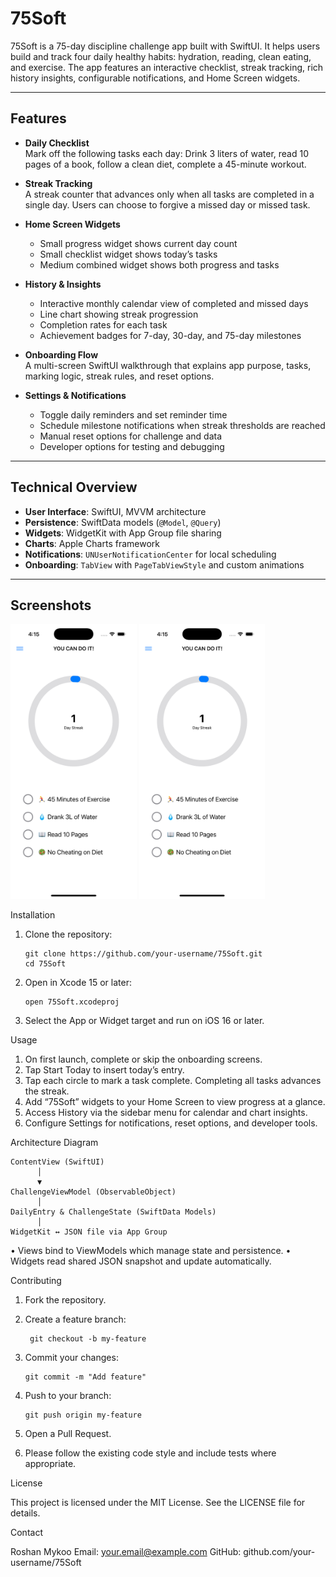 # 75Soft

75Soft is a 75-day discipline challenge app built with SwiftUI. It helps users build and track four daily healthy habits: hydration, reading, clean eating, and exercise. The app features an interactive checklist, streak tracking, rich history insights, configurable notifications, and Home Screen widgets.

---

## Features

- **Daily Checklist**  
  Mark off the following tasks each day: Drink 3 liters of water, read 10 pages of a book, follow a clean diet, complete a 45-minute workout.

- **Streak Tracking**  
  A streak counter that advances only when all tasks are completed in a single day. Users can choose to forgive a missed day or missed task.

- **Home Screen Widgets**  
  - Small progress widget shows current day count  
  - Small checklist widget shows today’s tasks  
  - Medium combined widget shows both progress and tasks

- **History & Insights**  
  - Interactive monthly calendar view of completed and missed days  
  - Line chart showing streak progression  
  - Completion rates for each task  
  - Achievement badges for 7-day, 30-day, and 75-day milestones

- **Onboarding Flow**  
  A multi-screen SwiftUI walkthrough that explains app purpose, tasks, marking logic, streak rules, and reset options.

- **Settings & Notifications**  
  - Toggle daily reminders and set reminder time  
  - Schedule milestone notifications when streak thresholds are reached  
  - Manual reset options for challenge and data  
  - Developer options for testing and debugging

---

## Technical Overview

- **User Interface**: SwiftUI, MVVM architecture  
- **Persistence**: SwiftData models (`@Model`, `@Query`)  
- **Widgets**: WidgetKit with App Group file sharing  
- **Charts**: Apple Charts framework  
- **Notifications**: `UNUserNotificationCenter` for local scheduling  
- **Onboarding**: `TabView` with `PageTabViewStyle` and custom animations

---

## Screenshots
<!-- ![Main Screen](docs/screenshots/main.png)
![History Calendar](docs/screenshots/history.png) -->
<img src="docs/screenshots/main.png" width=40%> <img src="docs/screenshots/main.png" width=40%>

Installation

1.	Clone the repository:

		git clone https://github.com/your-username/75Soft.git
		cd 75Soft


2.	Open in Xcode 15 or later:

		open 75Soft.xcodeproj


3.	Select the App or Widget target and run on iOS 16 or later.

Usage

 1.	On first launch, complete or skip the onboarding screens.
 2.	Tap Start Today to insert today’s entry.
 3.	Tap each circle to mark a task complete. Completing all tasks advances the streak.
 4.	Add “75Soft” widgets to your Home Screen to view progress at a glance.
 5.	Access History via the sidebar menu for calendar and chart insights.
 6.	Configure Settings for notifications, reset options, and developer tools.

Architecture Diagram

	ContentView (SwiftUI)
	      │
	      ▼
	ChallengeViewModel (ObservableObject)
	      │
	DailyEntry & ChallengeState (SwiftData Models)
	      │
	WidgetKit ↔ JSON file via App Group

•	Views bind to ViewModels which manage state and persistence.
•	Widgets read shared JSON snapshot and update automatically.

Contributing
1. Fork the repository.
2. Create a feature branch:

		git checkout -b my-feature


3.	Commit your changes:

		git commit -m "Add feature"


4.	Push to your branch:

		git push origin my-feature


5.	Open a Pull Request.

6.	Please follow the existing code style and include tests where appropriate.

License

This project is licensed under the MIT License. See the LICENSE file for details.

Contact

Roshan Mykoo
Email: your.email@example.com
GitHub: github.com/your-username/75Soft

